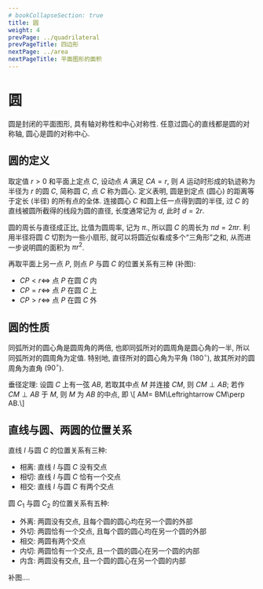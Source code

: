 ```yaml
---
# bookCollapseSection: true
title: 圆
weight: 4
prevPage: ../quadrilateral
prevPageTitle: 四边形
nextPage: ../area
nextPageTitle: 平面图形的面积
---
```


# 圆

圆是封闭的平面图形, 具有轴对称性和中心对称性. 任意过圆心的直线都是圆的对称轴, 圆心是圆的对称中心.

## 圆的定义

取定值 $r>0$ 和平面上定点 $C$, 设动点 $A$ 满足 $CA= r$, 则 $A$ 运动时形成的轨迹称为半径为 $r$ 的圆 $C$, 简称圆 $C$, 点 $C$ 称为圆心. 定义表明, 圆是到定点 (圆心) 的距离等于定长 (半径) 的所有点的全体. 连接圆心 $C$ 和圆上任一点得到圆的半径, 过 $C$ 的直线被圆所截得的线段为圆的直径, 长度通常记为 $d$, 此时 $d= 2r$. 

圆的周长与直径成正比, 比值为圆周率, 记为 $\pi$., 所以圆 $C$ 的周长为 $\pi d= 2\pi r$. 利用半径将圆 $C$ 切割为一些小扇形, 就可以将圆近似看成多个“三角形”之和, 从而进一步说明圆的面积为 $\pi r^2$.

再取平面上另一点 $P$, 则点 $P$ 与圆 $C$ 的位置关系有三种 (补图):

- $CP< r\Leftrightarrow$ 点 $P$ 在圆 $C$ 内
- $CP= r\Leftrightarrow$ 点 $P$ 在圆 $C$ 上
- $CP> r\Leftrightarrow$ 点 $P$ 在圆 $C$ 外

## 圆的性质

同弧所对的圆心角是圆周角的两倍, 也即同弧所对的圆周角是圆心角的一半, 所以同弧所对的圆周角为定值. 特别地, 直径所对的圆心角为平角 ($180^\circ$), 故其所对的圆周角为直角 ($90^\circ$).

垂径定理: 设圆 $C$ 上有一弦 $AB$, 若取其中点 $M$ 并连接 $CM$, 则 $CM\perp AB$; 若作 $CM\perp AB$ 于 $M$, 则 $M$ 为 $AB$ 的中点, 即 \\[
    AM= BM\Leftrightarrow CM\perp AB.\\]

## 直线与圆、两圆的位置关系

直线 $l$ 与圆 $C$ 的位置关系有三种:

- 相离: 直线 $l$ 与圆 $C$ 没有交点
- 相切: 直线 $l$ 与圆 $C$ 恰有一个交点
- 相交: 直线 $l$ 与圆 $C$ 有两个交点

圆 $C_1$ 与圆 $C_2$ 的位置关系有五种:

- 外离: 两圆没有交点, 且每个圆的圆心均在另一个圆的外部
- 外切: 两圆恰有一个交点, 且每个圆的圆心均在另一个圆的外部
- 相交: 两圆有两个交点
- 内切: 两圆恰有一个交点, 且一个圆的圆心在另一个圆的内部
- 内含: 两圆没有交点, 且一个圆的圆心在另一个圆的内部

补图....
